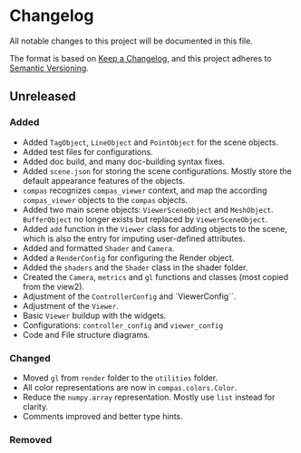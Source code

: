 # Changelog

All notable changes to this project will be documented in this file.

The format is based on [Keep a Changelog](https://keepachangelog.com/en/1.0.0/),
and this project adheres to [Semantic Versioning](https://semver.org/spec/v2.0.0.html).

## Unreleased

### Added

-   Added `TagObject`, `LineObject` and `PointObject` for the scene objects.
-   Added test files for configurations.
-   Added doc build, and many doc-building syntax fixes.
-   Added `scene.json` for storing the scene configurations. Mostly store the default appearance features of the objects.
-   `compas` recognizes `compas_viewer` context, and map the according `compas_viewer` objects to the `compas` objects.
-   Added two main scene objects: `ViewerSceneObject` and `MeshObject`. `BufferObject` no longer exists but replaced by `ViewerSceneObject`.
-   Added `add` function in the `Viewer` class for adding objects to the scene, which is also the entry for imputing user-defined attributes.
-   Added and formatted `Shader` and `Camera`.
-   Added a `RenderConfig` for configuring the Render object.
-   Added the `shaders` and the `Shader` class in the shader folder.
-   Created the `Camera`, `metrics` and `gl` functions and classes (most copied from the view2).
-   Adjustment of the `ControllerConfig` and `ViewerConfig``.
-   Adjustment of the `Viewer`.
-   Basic `Viewer` buildup with the widgets.
-   Configurations: `controller_config` and `viewer_config`
-   Code and File structure diagrams.

### Changed

-   Moved `gl` from `render` folder to the `utilities` folder.
-   All color representations are now in `compas.colors.Color`.
-   Reduce the `numpy.array` representation. Mostly use `list` instead for clarity.
-   Comments improved and better type hints.

### Removed
